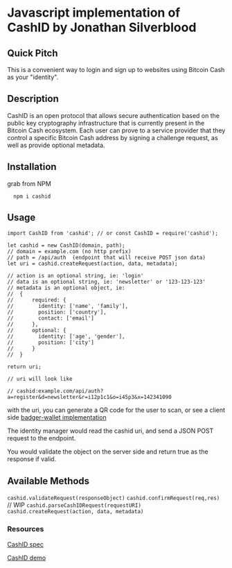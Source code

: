 # Javascript implementation of CashID by Jonathan Silverblood

## Quick Pitch

This is a convenient way to login and sign up to websites using Bitcoin Cash as your "identity".

## Description

CashID is an open protocol that allows secure authentication based on the public key cryptography infrastructure that is currently present in the Bitcoin Cash ecosystem. Each user can prove to a service provider that they control a specific Bitcoin Cash address by signing a challenge request, as well as provide optional metadata.

## Installation

grab from NPM

```
  npm i cashid
```

## Usage

```
import CashID from 'cashid'; // or const CashID = require('cashid');

let cashid = new CashID(domain, path);
// domain = example.com (no http prefix)
// path = /api/auth  (endpoint that will receive POST json data)
let uri = cashid.createRequest(action, data, metadata);

// action is an optional string, ie: 'login'
// data is an optional string, ie: 'newsletter' or '123-123-123'
// metadata is an optional object, ie:
//  {
//      required: {
//        identity: ['name', 'family'],
//        position: ['country'],
//        contact: ['email']
//      },
//      optional: {
//        identity: ['age', 'gender'],
//        position: ['city']
//      }
//  }

return uri;

// uri will look like

// cashid:example.com/api/auth?a=register&d=newsletter&r=i12p1c1&o=i45p3&x=142341090
```

with the uri, you can generate a QR code for the user to scan, or see a client side [badger-wallet implementation](https://github.com/paOol/react-cashid)

The identity manager would read the cashid uri, and send a JSON POST request to the endpoint.

You would validate the object on the server side and return true as the response if valid.

## Available Methods

`cashid.validateRequest(responseObject)`
`cashid.confirmRequest(req,res)` // WIP
`cashid.parseCashIDRequest(requestURI)`
`cashid.createRequest(action, data, metadata)`

### Resources

[CashID spec](https://gitlab.com/cashid/protocol-specification)

[CashID demo](https://demo.cashid.info/)
